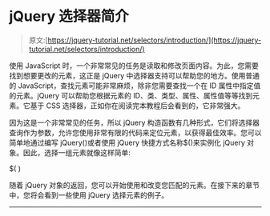 # jQuery 选择器简介

> 原文:[https://jquery-tutorial.net/selectors/introduction/](https://jquery-tutorial.net/selectors/introduction/)

使用 JavaScript 时，一个非常常见的任务是读取和修改页面内容。为此，您需要找到想要更改的元素，这正是 jQuery 中选择器支持可以帮助您的地方。使用普通的 JavaScript，查找元素可能非常麻烦，除非您需要查找一个在 ID 属性中指定值的元素。jQuery 可以帮助您根据元素的 ID、类、类型、属性、属性值等等找到元素。它基于 CSS 选择器，正如你在阅读完本教程后会看到的，它非常强大。

因为这是一个非常常见的任务，所以 jQuery 构造函数有几种形式，它们将选择器查询作为参数，允许您使用非常有限的代码来定位元素，以获得最佳效率。您可以简单地通过编写 jQuery()或者使用 jQuery 快捷方式名称$()来实例化 jQuery 对象。因此，选择一组元素就像这样简单:

$( <query here="">)</query>

随着 jQuery 对象的返回，您可以开始使用和改变您匹配的元素。在接下来的章节中，您将会看到一些使用 jQuery 选择元素的例子。

* * *